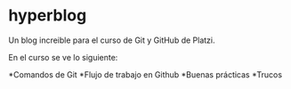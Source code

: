# hyperblog
Un blog increible para el curso de Git y GitHub de Platzi.

En el curso se ve lo siguiente:

*Comandos de Git
*Flujo de trabajo en Github
*Buenas prácticas
*Trucos
